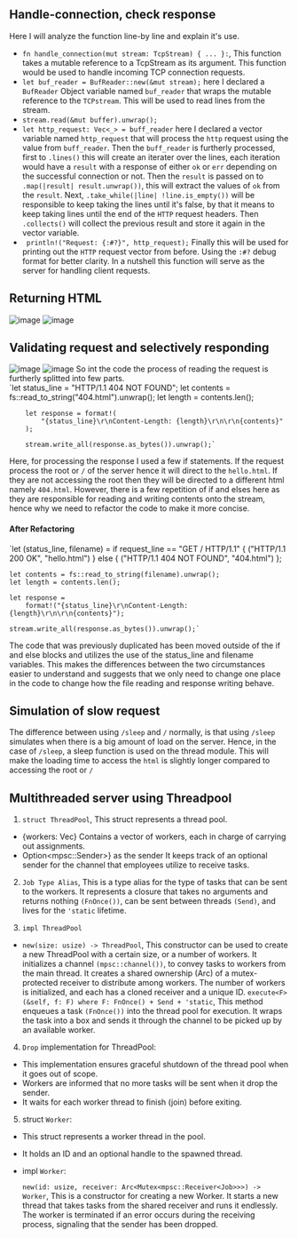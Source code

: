 ## Handle-connection, check response
Here I will analyze the function line-by line and explain it's use.
*  `fn handle_connection(mut stream: TcpStream) { ... }:`, This function takes a mutable reference to a TcpStream as its argument. This function would be used to handle incoming TCP connection requests.
*  `let buf_reader = BufReader::new(&mut stream);` here I declared a `BufReader` Object variable named `buf_reader` that wraps the mutable reference to the `TCPstream`. This will be used to read lines from the stream.
*  `stream.read(&mut buffer).unwrap();`
*  `let http_request: Vec<_> = buff_reader` here I declared a vector variable named `http_request` that will process the `http` request using the value from `buff_reader`. Then the `buff_reader` is furtherly processed, first to `.lines()` this will create an iterater over the lines, each iteration would have a `result` with a response of either `ok` or `err` depending on the successful connection or not. Then the `result` is passed on to `.map(|result| result.unwrap())`, this will extract the values of `ok` from the `result`. Next, `.take_while(|line| !line.is_empty())` will be responsible to keep taking the lines until it's false, by that it means to keep taking lines until the end of the `HTTP` request headers. Then `.collects()` will collect the previous result and store it again in the vector variable.
*  ` println!("Request: {:#?}", http_request);` Finally this will be used for printing out the `HTTP` request vector from before. Using the `:#?` debug format for better clarity.
In a nutshell this function will serve as the server for handling client requests.

##  Returning HTML
![image](https://github.com/Alvinzhafif/advprog-module6/assets/143392835/2c978af3-ce10-45f3-a9f2-bd4f11ffa213)
![image](https://github.com/Alvinzhafif/advprog-module6/assets/143392835/67a3b1b8-aec4-436f-b19a-1f0e8a48468c)

## Validating request and selectively responding
![image](https://github.com/Alvinzhafif/advprog-module6/assets/143392835/a82adb24-e247-455d-bf52-5603aeea84ac)
![image](https://github.com/Alvinzhafif/advprog-module6/assets/143392835/843e3f15-9009-43a5-9002-9ca1b4b18795)
So int the code the process of reading the request is furtherly splitted into few parts.
<br>
`let status_line = "HTTP/1.1 404 NOT FOUND";
        let contents = fs::read_to_string("404.html").unwrap();
        let length = contents.len();

        let response = format!(
            "{status_line}\r\nContent-Length: {length}\r\n\r\n{contents}"
        );

        stream.write_all(response.as_bytes()).unwrap();`

Here, for processing the response I used a few if statements. If the request process the root or `/` of the server hence it will direct to the `hello.html`. If they are not accessing the root then they will be directed to a different html namely `404.html`. However, there is a few repetition of if and elses here as they are responsible for reading and writing contents onto the stream, hence why we need to refactor the code to make it more concise.
#### After Refactoring


`let (status_line, filename) = if request_line == "GET / HTTP/1.1" {
        ("HTTP/1.1 200 OK", "hello.html")
    } else {
        ("HTTP/1.1 404 NOT FOUND", "404.html")
    };

    let contents = fs::read_to_string(filename).unwrap();
    let length = contents.len();

    let response =
        format!("{status_line}\r\nContent-Length: {length}\r\n\r\n{contents}");

    stream.write_all(response.as_bytes()).unwrap();`

The code that was previously duplicated has been moved outside of the if and else blocks and utilizes the use of the status_line and filename variables. This makes the differences between the two circumstances easier to understand and suggests that we only need to change one place in the code to change how the file reading and response writing behave. 

## Simulation of slow request
The difference between using `/sleep` and `/` normally, is that using `/sleep` simulates when there is a big amount of load on the server. Hence, in the case of `/sleep`, a sleep function is used on the thread module. This will make the loading time to access the `html` is slightly longer compared to accessing the root or `/`

##  Multithreaded server using Threadpool

1. `struct ThreadPool`, This struct represents a thread pool.
* {workers: Vec<Worker>} Contains a vector of workers, each in charge of carrying out assignments.
*  Option<mpsc::Sender<Job>>} as the sender It keeps track of an optional sender for the channel that employees utilize to receive tasks.
2. `Job Type Alias`, This is a type alias for the type of tasks that can be sent to the workers. It represents a closure that takes no arguments and returns nothing `(FnOnce())`, can be sent between threads `(Send)`, and lives for the `'static` lifetime.

3. `impl ThreadPool`
*  `new(size: usize) -> ThreadPool`, This constructor can be used to create a new ThreadPool with a certain size, or a number of workers.
  It initializes a channel `(mpsc::channel())`, to convey tasks to workers from the main thread.
  It creates a shared ownership (Arc) of a mutex-protected receiver to distribute among workers.
  The number of workers is initialized, and each has a cloned receiver and a unique ID.
  `execute<F>(&self, f: F) where F: FnOnce() + Send + 'static`, This method enqueues a task `(FnOnce())` into the thread pool for execution.
It wraps the task into a box and sends it through the channel to be picked up by an available worker.

4. `Drop` implementation for ThreadPool:
*  This implementation ensures graceful shutdown of the thread pool when it goes out of scope.
*  Workers are informed that no more tasks will be sent when it drop the sender.
*  It waits for each worker thread to finish (join) before exiting.
  
5. struct `Worker`:

* This struct represents a worker thread in the pool.

* It holds an ID and an optional handle to the spawned thread.

* impl `Worker`:

   `new(id: usize, receiver: Arc<Mutex<mpsc::Receiver<Job>>>) -> Worker`, This is a constructor for creating a new Worker.
   It starts a new thread that takes tasks from the shared receiver and runs it endlessly.
   The worker is terminated if an error occurs during the receiving process, signaling that the sender has been dropped.



  
